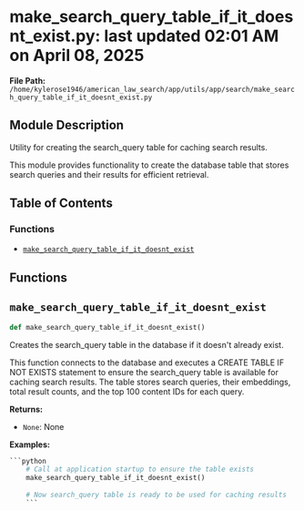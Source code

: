 # make_search_query_table_if_it_doesnt_exist.py: last updated 02:01 AM on April 08, 2025

**File Path:** `/home/kylerose1946/american_law_search/app/utils/app/search/make_search_query_table_if_it_doesnt_exist.py`

## Module Description

Utility for creating the search_query table for caching search results.

This module provides functionality to create the database table
that stores search queries and their results for efficient retrieval.

## Table of Contents

### Functions

- [`make_search_query_table_if_it_doesnt_exist`](#make_search_query_table_if_it_doesnt_exist)

## Functions

## `make_search_query_table_if_it_doesnt_exist`

```python
def make_search_query_table_if_it_doesnt_exist()
```

Creates the search_query table in the database if it doesn't already exist.

This function connects to the database and executes a CREATE TABLE IF NOT EXISTS
statement to ensure the search_query table is available for caching search results.
The table stores search queries, their embeddings, total result counts, and the
top 100 content IDs for each query.

**Returns:**

- `None`: None

**Examples:**

```python
```python
    # Call at application startup to ensure the table exists
    make_search_query_table_if_it_doesnt_exist()
    
    # Now search_query table is ready to be used for caching results
    ```
```

